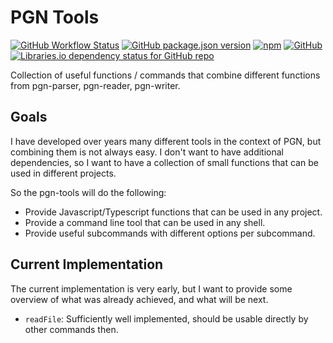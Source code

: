 # PGN Tools

[![GitHub Workflow Status](https://github.com/mliebelt/pgn-tools/actions/workflows/nodejs.yml/badge.svg)](https://github.com/mliebelt/pgn-tools/actions)
[![GitHub package.json version](https://img.shields.io/github/package-json/v/mliebelt/pgn-tools?color=33aa33&label=Version&logo=npm)](https://www.npmjs.com/package/@mliebelt/pgn-tools)
[![npm](https://img.shields.io/npm/dm/@mliebelt/pgn-tools?label=Downloads&logo=npm)](https://www.npmjs.com/package/@mliebelt/pgn-tools)
[![GitHub](https://img.shields.io/github/license/mliebelt/pgn-tools?label=License)](https://github.com/mliebelt/pgn-tools/blob/main/LICENSE)
[![Libraries.io dependency status for GitHub repo](https://img.shields.io/librariesio/github/mliebelt/pgn-tools)](https://libraries.io/npm/@mliebelt%2Fpgn-tools)

Collection of useful functions / commands that combine different functions from pgn-parser, pgn-reader, pgn-writer.

## Goals

I have developed over years many different tools in the context of PGN, but combining them is not always easy. I don't want to have additional dependencies, so I want to have a collection of small functions that can be used in different projects.

So the pgn-tools will do the following:

* Provide Javascript/Typescript functions that can be used in any project.
* Provide a command line tool that can be used in any shell.
* Provide useful subcommands with different options per subcommand.

## Current Implementation

The current implementation is very early, but I want to provide some overview of what was already achieved, and what will be next.

* `readFile`: Sufficiently well implemented, should be usable directly by other commands then.